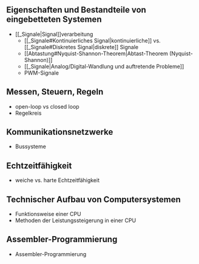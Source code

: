 
## Eigenschaften und Bestandteile von eingebetteten Systemen

- [[_Signale|Signal]]verarbeitung 
  - [[_Signale#Kontinuierliches Signal|kontinuierliche]] vs. [[_Signale#Diskretes Signal|diskrete]] Signale 
  - [[Abtastung#Nyquist-Shannon-Theorem|Abtast-Theorem (Nyquist-Shannon)]]
  - [[_Signale|Analog/Digital-Wandlung und auftretende Probleme]]
  - PWM-Signale

## Messen, Steuern, Regeln

- open-loop vs closed loop
- Regelkreis

## Kommunikationsnetzwerke

- Bussysteme

## Echtzeitfähigkeit

- weiche vs. harte Echtzeitfähigkeit

## Technischer Aufbau von Computersystemen

- Funktionsweise einer CPU
- Methoden der Leistungssteigerung in einer CPU

## Assembler-Programmierung

- Assembler-Programmierung